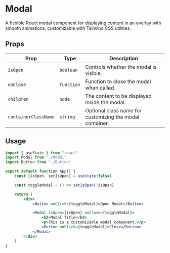 # Modal

A flexible React modal component for displaying content in an overlay with smooth animations, customizable with Tailwind CSS utilities.

## Props

| Prop                 | Type       | Description                                              |
| -------------------- | ---------- | -------------------------------------------------------- |
| `isOpen`             | `boolean`  | Controls whether the modal is visible.                   |
| `onClose`            | `function` | Function to close the modal when called.                 |
| `children`           | `node`     | The content to be displayed inside the modal.            |
| `containerClassName` | `string`   | Optional class name for customizing the modal container. |

## Usage

```jsx
import { useState } from "react"
import Modal from "./Modal"
import Button from "./Button"

export default function App() {
    const [isOpen, setIsOpen] = useState(false)

    const toggleModal = () => setIsOpen(!isOpen)

    return (
        <div>
            <Button onClick={toggleModal}>Open Modal</Button>

            <Modal isOpen={isOpen} onClose={toggleModal}>
                <h2>Modal Title</h2>
                <p>This is a customizable modal component.</p>
                <Button onClick={toggleModal}>Close</Button>
            </Modal>
        </div>
    )
}
```
